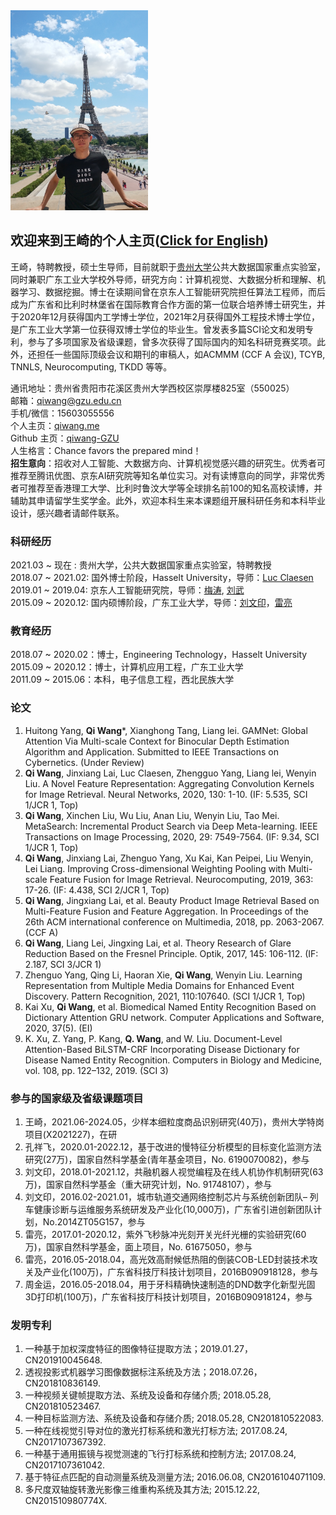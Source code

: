 <img src="me.jpg" width = "220" height = "320">

## 欢迎来到王崎的个人主页([Click for English](README.md))

王崎，特聘教授，硕士生导师，目前就职于[贵州大学](http://www.gzu.edu.cn/)公共大数据国家重点实验室，同时兼职广东工业大学校外导师，研究方向：计算机视觉、大数据分析和理解、机器学习、数据挖掘。博士在读期间曾在京东人工智能研究院担任算法工程师，而后成为广东省和比利时林堡省在国际教育合作方面的第一位联合培养博士研究生，并于2020年12月获得国内工学博士学位，2021年2月获得国外工程技术博士学位，是广东工业大学第一位获得双博士学位的毕业生。曾发表多篇SCI论文和发明专利，参与了多项国家及省级课题，曾多次获得了国际国内的知名科研竞赛奖项。此外，还担任一些国际顶级会议和期刊的审稿人，如ACMMM (CCF A 会议), TCYB, TNNLS, Neurocomputing, TKDD 等等。

通讯地址：贵州省贵阳市花溪区贵州大学西校区崇厚楼825室（550025）  
邮箱：qiwang@gzu.edu.cn  
手机/微信：15603055556  
个人主页：[qiwang.me](https://qiwang.me/)  
Github 主页：[qiwang-GZU](https://github.com/qiwang-GZU)  
人生格言：Chance favors the prepared mind！   
**招生意向**：招收对人工智能、大数据方向、计算机视觉感兴趣的研究生。优秀者可推荐至腾讯优图、京东AI研究院等知名单位实习。对有读博意向的同学，非常优秀者可推荐至香港理工大学、比利时鲁汶大学等全球排名前100的知名高校读博，并辅助其申请留学生奖学金。此外，欢迎本科生来本课题组开展科研任务和本科毕业设计，感兴趣者请邮件联系。


### 科研经历

2021.03 ~ 现在 :   贵州大学，公共大数据国家重点实验室，特聘教授  
2018.07 ~ 2021.02:  国外博士阶段，Hasselt University，导师：[Luc Claesen](https://www.uhasselt.be/fiche?voornaam=luc&naam=claesen#fiche)  
2019.01 ~ 2019.04:  京东人工智能研究院，导师：[梅涛](http://taomei.me/), [刘武](http://liuwu.weebly.com/)  
2015.09 ~ 2020.12:  国内硕博阶段，广东工业大学，导师：[刘文印](http://www.wislab.cn/liuwy/cv.htm)，[雷亮](https://yzw.gdut.edu.cn/info/1124/4546.htm)

### 教育经历

2018.07 ~ 2020.02：博士，Engineering Technology，Hasselt University  
2015.09 ~ 2020.12：博士，计算机应用工程，广东工业大学  
2011.09 ~ 2015.06：本科，电子信息工程，西北民族大学


### 论文

1.	Huitong Yang, **Qi Wang***, Xianghong Tang, Liang lei. GAMNet: Global Attention Via Multi-scale Context for Binocular Depth Estimation Algorithm and Application. Submitted to IEEE Transactions on Cybernetics. (Under Review)
2.	**Qi Wang**, Jinxiang Lai, Luc Claesen, Zhengguo Yang, Liang lei, Wenyin Liu. A Novel Feature Representation: Aggregating Convolution Kernels for Image Retrieval. Neural Networks, 2020, 130: 1-10. (IF: 5.535, SCI 1/JCR 1, Top) 
3.	**Qi Wang**, Xinchen Liu, Wu Liu, Anan Liu, Wenyin Liu, Tao Mei. MetaSearch: Incremental Product Search via Deep Meta-learning. IEEE Transactions on Image Processing, 2020, 29: 7549-7564. (IF: 9.34, SCI 1/JCR 1, Top) 
4.	**Qi Wang**, Jinxiang Lai, Zhenguo Yang, Xu Kai, Kan Peipei, Liu Wenyin, Lei Liang. Improving Cross-dimensional Weighting Pooling with Multi-scale Feature Fusion for Image Retrieval. Neurocomputing, 2019, 363: 17-26. (IF: 4.438, SCI 2/JCR 1, Top)
5.	**Qi Wang**, Jingxiang Lai, et al. Beauty Product Image Retrieval Based on Multi-Feature Fusion and Feature Aggregation. In Proceedings of the 26th ACM international conference on Multimedia, 2018, pp. 2063-2067. (CCF A)
6.	**Qi Wang**, Liang Lei, Jingxing Lai, et al. Theory Research of Glare Reduction Based on the Fresnel Principle. Optik, 2017, 145: 106-112. (IF: 2.187, SCI 3/JCR 1) 
7.	Zhenguo Yang, Qing Li, Haoran Xie, **Qi Wang**, Wenyin Liu. Learning Representation from Multiple Media Domains for Enhanced Event Discovery. Pattern Recognition, 2021, 110:107640. (SCI 1/JCR 1, Top)
8.	Kai Xu, **Qi Wang**, et al. Biomedical Named Entity Recognition Based on Dictionary Attention GRU network. Computer Applications and Software, 2020, 37(5). (EI)
9.	K. Xu, Z. Yang, P. Kang, **Q. Wang**, and W. Liu. Document-Level Attention-Based BiLSTM-CRF Incorporating Disease Dictionary for Disease Named Entity Recognition. Computers in Biology and Medicine, vol. 108, pp. 122–132, 2019. (SCI 3)


### 参与的国家级及省级课题项目
1.	王崎，2021.06-2024.05，少样本细粒度商品识别研究(40万)，贵州大学特岗项目(X2021227)，在研
2.	孔祥飞，2020.01-2022.12，基于改进的慢特征分析模型的目标变化监测方法研究(27万)，国家自然科学基金(青年基金项目，No. 6190070082)，参与
3.	刘文印，2018.01-2021.12，共融机器人视觉编程及在线人机协作机制研究(63万)，国家自然科学基金（重大研究计划，No. 91748107），参与
4.	刘文印，2016.02-2021.01，城市轨道交通网络控制芯片与系统创新团队– 列车健康诊断与运维服务系统研发及产业化(10,000万)，广东省引进创新团队计划，No.2014ZT05G157，参与
5.	雷亮，2017.01-2020.12，紫外飞秒脉冲光刻开关光纤光栅的实验研究(60万)，国家自然科学基金，面上项目，No. 61675050，参与
6.	雷亮，2016.05-2018.04，高光效高耐候低热阻的倒装COB-LED封装技术攻关及产业化(100万)，广东省科技厅科技计划项目，2016B090918128，参与
7.	周金运，2016.05-2018.04，用于牙科精确快速制造的DND数字化新型光固3D打印机(100万)，广东省科技厅科技计划项目，2016B090918124，参与


### 发明专利
1.	一种基于加权深度特征的图像特征提取方法；2019.01.27，CN201910045648.
2.	透视投影式机器学习图像数据标注系统及方法；2018.07.26，CN201810836149. 
3.	一种视频关键帧提取方法、系统及设备和存储介质; 2018.05.28, CN201810523467.
4.	一种目标监测方法、系统及设备和存储介质; 2018.05.28, CN201810522083.
5.	一种在线视觉引导对位的激光打标系统和激光打标方法; 2017.08.24, CN2017107367392. 
6.	一种基于通用振镜与视觉测速的飞行打标系统和控制方法; 2017.08.24, CN2017107361042.
7.	基于特征点匹配的自动测量系统及测量方法; 2016.06.08, CN2016104071109.
8.	多尺度双轴旋转激光影像三维重构系统及其方法; 2015.12.22, CN201510980774X.

